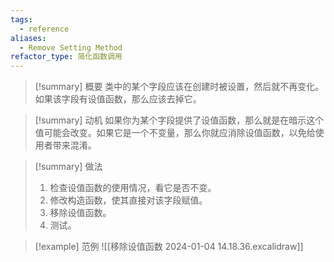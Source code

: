 ```yaml
---
tags:
  - reference
aliases:
  - Remove Setting Method
refactor_type: 简化函数调用
---
```

> [!summary] 概要
> 类中的某个字段应该在创建时被设置，然后就不再变化。如果该字段有设值函数，那么应该去掉它。

> [!summary] 动机
> 如果你为某个字段提供了设值函数，那么就是在暗示这个值可能会改变。如果它是一个不变量，那么你就应消除设值函数，以免给使用者带来混淆。

> [!summary] 做法
> 1. 检查设值函数的使用情况，看它是否不变。
> 2. 修改构造函数，使其直接对该字段赋值。
> 3. 移除设值函数。
> 4. 测试。

> [!example] 范例
> ![[移除设值函数 2024-01-04 14.18.36.excalidraw]]